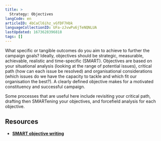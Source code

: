 ```yaml
---
title: >
  Strategy: Objectives
langCode: en
articleID: 4bCaCl6ihz_vGfDF7Hbk
languageCollectionID: UFa-zJvwPu6jTeNQNLUA
lastUpdated: 1673628396818
tags: []
---
```


What specific or tangible outcomes do you aim to achieve to further the campaign goals? Ideally, objectives should be strategic, measurable, achievable, realistic and time-specific (SMART). Objectives are based on your situational analysis (looking at the range of potential issues), critical path (how can each issue be resolved) and organisational considerations (which issues do we have the capacity to tackle and which fit our organisation the best?). A clearly defined objective makes for a motivated constituency and successful campaign.

Some processes that are useful here include revisiting your critical path, drafting then SMARTening your objectives, and forcefield analysis for each objective.

## Resources

-   [**SMART objective writing**](https://thechangeagency.org/smart-objective-writing/)